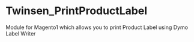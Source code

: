 # Twinsen_PrintProductLabel
Module for Magento1 which allows you to print Product Label using Dymo Label Writer
